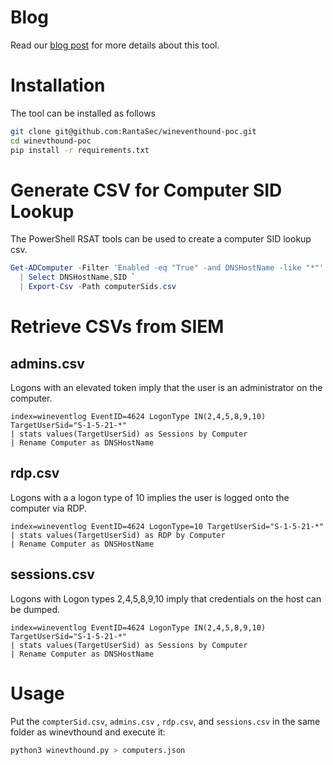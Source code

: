 
# Blog

Read our [blog post](https://medium.com/@RantaSec/bloodhound-for-blue-teams-windows-event-id-4624-a259c76ee09e) for more details about this tool.

# Installation

The tool can be installed as follows

```bash
git clone git@github.com:RantaSec/wineventhound-poc.git
cd winevthound-poc
pip install -r requirements.txt
```

# Generate CSV for Computer SID Lookup

The PowerShell RSAT tools can be used to create a computer SID lookup csv.

```powershell
Get-ADComputer -Filter 'Enabled -eq "True" -and DNSHostName -like "*"' `
  | Select DNSHostName,SID `
  | Export-Csv -Path computerSids.csv
```


# Retrieve CSVs from SIEM

## admins.csv

Logons with an elevated token imply that the user is an administrator on the computer.

```spl
index=wineventlog EventID=4624 LogonType IN(2,4,5,8,9,10) TargetUserSid="S-1-5-21-*" 
| stats values(TargetUserSid) as Sessions by Computer
| Rename Computer as DNSHostName
```


## rdp.csv

Logons with a a logon type of 10 implies the user is logged onto the computer via RDP.

```
index=wineventlog EventID=4624 LogonType=10 TargetUserSid="S-1-5-21-*" 
| stats values(TargetUserSid) as RDP by Computer
| Rename Computer as DNSHostName
```


## sessions.csv

Logons with Logon types 2,4,5,8,9,10 imply that credentials on the host can be dumped.

```
index=wineventlog EventID=4624 LogonType IN(2,4,5,8,9,10) TargetUserSid="S-1-5-21-*" 
| stats values(TargetUserSid) as Sessions by Computer
| Rename Computer as DNSHostName
```


# Usage

Put the `compterSid.csv`, `admins.csv` , `rdp.csv`, and `sessions.csv` in the same folder as winevthound and execute it:

```bash
python3 winevthound.py > computers.json  
```